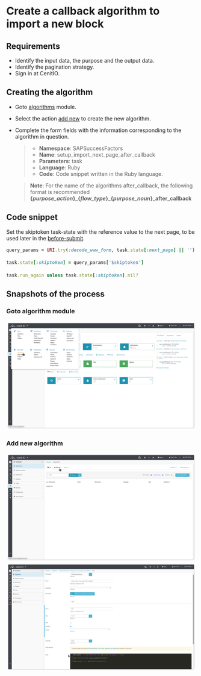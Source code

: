 # Create a callback algorithm to import a new block

## Requirements

* Identify the input data, the purpose and the output data.[<i class="fa fa-external-link" aria-hidden="true"></i>](https://cenit-io.github.io/docs/#/algorithms?id=algorithm39s-attributes)
* Identify the pagination strategy.[<i class="fa fa-external-link" aria-hidden="true"></i>](https://help.sap.com/viewer/d599f15995d348a1b45ba5603e2aba9b/2111/en-US/5c8bca0af1654b05a83193b2922dcee2.html)
* Sign in at CenitIO.[<i class="fa fa-external-link" aria-hidden="true"></i>](https://cenit.io/users/sign_in)

## Creating the algorithm

* Goto [algorithms](https://cenit.io/algorithm) module.
* Select the action [add new](https://cenit.io/algorithm/new) to create the new algorithm.
* Complete the form fields with the information corresponding to the algorithm in question.

    >- **Namespace**: SAPSuccessFactors
    >- **Name**: setup_import_next_page_after_callback
    >- **Parameters**: task
    >- **Language**: Ruby
    >- **Code**: Code snippet written in the Ruby language.

    > **Note**: For the name of the algorithms after_callback, the following format is recommended **{*purpose_action*}\_{*flow_type*}\_{*purpose_noun*}_after_callback**

## Code snippet

Set the skiptoken task-state with the reference value to the next page, to be used later in the [before-submit](algorithms/sapsf-setup_import_before_submit.md).

```ruby
query_params = URI.try(:decode_www_form, task.state[:next_page] || '').to_h

task.state[:skiptoken] = query_params['$skiptoken']

task.run_again unless task.state[:skiptoken].nil?
```

## Snapshots of the process

### Goto algorithm module

   ![](../assets/snapshots/common-algs/snapshots-001.png)
    
### Add new algorithm

   ![](../assets/snapshots/common-algs/snapshots-002.png)
   ![](../assets/snapshots/sap-sf-algs/snapshots-004.png)
